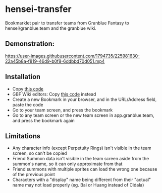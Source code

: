 # hensei-transfer
Bookmarklet pair to transfer teams from Granblue Fantasy to hensei/granblue.team and the granblue wiki.

## Demonstration:

https://user-images.githubusercontent.com/1794735/225981630-22a45b8a-f819-46d9-b0f8-6ddbbd70d051.mp4

## Installation

* Copy [this code](https://raw.githubusercontent.com/Vazkii/hensei-transfer/main/bookmark-aio.js)
 * GBF Wiki editors: Copy [this code](https://raw.githubusercontent.com/Vazkii/hensei-transfer/main/bookmark-wiki.js) instead
* Create a new Bookmark in your browser, and in the URL/Address field, paste the code
* Go to your team screen, and press the bookmark
* Go to any team screen or the new team screen in app.granblue.team, and press the bookmark again

## Limitations

* Any character info (except Perpetuity Rings) isn't visible in the team screen, so can't be copied
* Friend Summon data isn't visible in the team screen aside from the summon's name, so it can only approximate from that
* Friend summons with multiple sprites can load the wrong one because of the previous point
* Characters with a "display" name being different from their "actual" name may not load properly (eg. Bai or Huang instead of Cidala)
